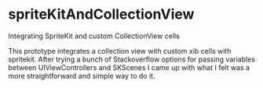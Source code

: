 # spriteKitAndCollectionView
Integrating SpriteKit and custom CollectionView cells

This prototype integrates a collection view with custom xib cells with spritekit. After trying a bunch of Stackoverflow options for passing variables between UIViewControllers and SKScenes I came up with what I felt was a more straightforward and simple way to do it. 
